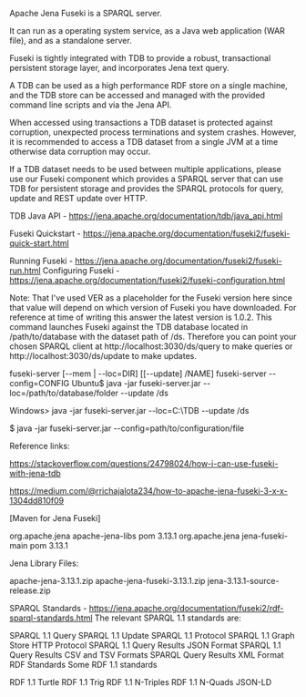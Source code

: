 Apache Jena Fuseki is a SPARQL server.

It can run as a operating system service, as a Java web application (WAR file), and as a standalone server.

Fuseki is tightly integrated with TDB to provide a robust, transactional persistent storage layer, and incorporates Jena text query.

A TDB can be used as a high performance RDF store on a single machine, and the TDB store can be accessed and managed with the provided command line scripts and via the Jena API.

When accessed using transactions a TDB dataset is protected against corruption, unexpected process terminations and system crashes. However, it is recommended to access a TDB dataset from a single JVM at a time otherwise data corruption may occur.

If a TDB dataset needs to be used between multiple applications, please use our Fuseki component which provides a SPARQL server that can use TDB for persistent storage and provides the SPARQL protocols for query, update and REST update over HTTP.



TDB Java API - https://jena.apache.org/documentation/tdb/java_api.html

Fuseki Quickstart - https://jena.apache.org/documentation/fuseki2/fuseki-quick-start.html

Running Fuseki - https://jena.apache.org/documentation/fuseki2/fuseki-run.html
Configuring Fuseki - https://jena.apache.org/documentation/fuseki2/fuseki-configuration.html


Note: That I've used VER as a placeholder for the Fuseki version here since that value will depend on which version of Fuseki you have downloaded. For reference at time of writing this answer the latest version is 1.0.2. This command launches Fuseki against the TDB database located in /path/to/database with the dataset path of /ds. Therefore you can point your chosen SPARQL client at http://localhost:3030/ds/query to make queries or http://localhost:3030/ds/update to make updates.

fuseki-server [--mem | --loc=DIR] [[--update] /NAME]
fuseki-server --config=CONFIG
Ubuntu$ java -jar fuseki-server.jar --loc=/path/to/database/folder --update /ds

Windows> java -jar fuseki-server.jar --loc=C:\TDB --update /ds

$ java -jar fuseki-server.jar --config=path/to/configuration/file

Reference links:

https://stackoverflow.com/questions/24798024/how-i-can-use-fuseki-with-jena-tdb

https://medium.com/@rrichajalota234/how-to-apache-jena-fuseki-3-x-x-1304dd810f09



[Maven for Jena Fuseki]

<!-- http://jena.apache.org/download/index.cgi -->
 <dependency>
 <groupId>org.apache.jena</groupId>
 <artifactId>apache-jena-libs</artifactId>
 <type>pom</type>
 <version>3.13.1</version>
 </dependency>
 <dependency>
 <groupId>org.apache.jena</groupId>
 <artifactId>jena-fuseki-main</artifactId>
 <type>pom</type>
 <version>3.13.1</version>
 </dependency>

Jena Library Files:

apache-jena-3.13.1.zip
apache-jena-fuseki-3.13.1.zip
jena-3.13.1-source-release.zip


SPARQL Standards - https://jena.apache.org/documentation/fuseki2/rdf-sparql-standards.html
The relevant SPARQL 1.1 standards are:

SPARQL 1.1 Query
SPARQL 1.1 Update
SPARQL 1.1 Protocol
SPARQL 1.1 Graph Store HTTP Protocol
SPARQL 1.1 Query Results JSON Format
SPARQL 1.1 Query Results CSV and TSV Formats
SPARQL Query Results XML Format
RDF Standards
Some RDF 1.1 standards

RDF 1.1 Turtle
RDF 1.1 Trig
RDF 1.1 N-Triples
RDF 1.1 N-Quads
JSON-LD
